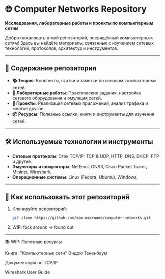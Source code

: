 # 🌐 **Computer Networks Repository**

**Исследования, лабораторные работы и проекты по компьютерным сетям**

Добро пожаловать в мой репозиторий, посвящённый компьютерным сетям! Здесь вы
найдёте материалы, связанные с изучением сетевых технологий, протоколов,
архитектур и инструментов.

---

## 📂 **Содержание репозитория**

- **📚 Теория**: Конспекты, статьи и заметки по основам компьютерных сетей.
- **🔧 Лабораторные работы**: Практические задания, настройка сетевого
  оборудования и эмуляция сетей.
- **🚀 Проекты**: Реализация сетевых приложений, анализ трафика и многое другое.
- **📦 Ресурсы**: Полезные ссылки, книги и инструменты для изучения сетей.

---

## 🛠 **Используемые технологии и инструменты**

- **Сетевые протоколы**: Стэк TCP/IP: TCP & UDP, HTTP, DNS, DHCP, FTP и другие.
- **Эмуляторы и симуляторы**: NetEmul, GNS3, Cisco Packet Tracer, Mininet, Wireshark.
- **Операционные системы**: Linux (Fedora, Ubuntu), Windows.

---

## 🚀 **Как использовать этот репозиторий**

1. Клонируйте репозиторий:
   ```bash
   git clone https://github.com/ваш-username/computer-networks.git
   ```

2. WIP: fuck around => found out

---

📚 WIP: Полезные ресурсы

Книга: "Компьютерные сети" Эндрю Таненбаум

Документация по TCP/IP

Wireshark User Guide
